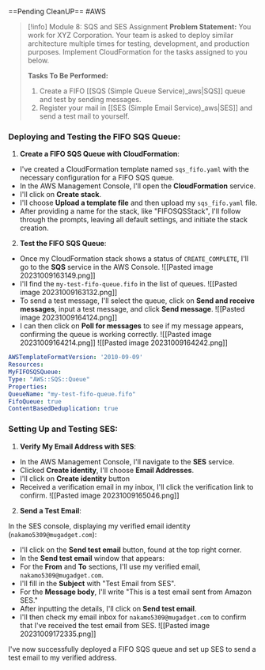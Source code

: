 ==Pending CleanUP==
#AWS

> [!info] Module 8: SQS and SES Assignment
> **Problem Statement:** 
> You work for XYZ Corporation. Your team is asked to deploy similar architecture multiple times for testing, development, and production purposes. Implement CloudFormation for the tasks assigned to you below. 
> 
> **Tasks To Be Performed:** 
> 1. Create a FIFO [[SQS (Simple Queue Service)_aws|SQS]] queue and test by sending messages. 
> 2. Register your mail in [[SES (Simple Email Service)_aws|SES]] and send a test mail to yourself. 



### Deploying and Testing the FIFO SQS Queue:

1. **Create a FIFO SQS Queue with CloudFormation**: 
- I've created a CloudFormation template named `sqs_fifo.yaml` with the necessary configuration for a FIFO SQS queue.
- In the AWS Management Console, I'll open the **CloudFormation** service.
- I'll click on **Create stack**.
- I'll choose **Upload a template file** and then upload my `sqs_fifo.yaml` file.
- After providing a name for the stack, like "FIFOSQSStack", I'll follow through the prompts, leaving all default settings, and initiate the stack creation.

2. **Test the FIFO SQS Queue**:
- Once my CloudFormation stack shows a status of `CREATE_COMPLETE`, I'll go to the **SQS** service in the AWS Console.
![[Pasted image 20231009163149.png]]
- I'll find the `my-test-fifo-queue.fifo` in the list of queues.
![[Pasted image 20231009163132.png]]
- To send a test message, I'll select the queue, click on **Send and receive messages**, input a test message, and click **Send message**.
![[Pasted image 20231009164124.png]]
- I can then click on **Poll for messages** to see if my message appears, confirming the queue is working correctly.
![[Pasted image 20231009164214.png]]
![[Pasted image 20231009164242.png]]


```yaml
AWSTemplateFormatVersion: '2010-09-09'
Resources:
MyFIFOSQSQueue:
Type: "AWS::SQS::Queue"
Properties:
QueueName: "my-test-fifo-queue.fifo"
FifoQueue: true
ContentBasedDeduplication: true
```

### Setting Up and Testing SES:

1. **Verify My Email Address with SES**:

- In the AWS Management Console, I'll navigate to the **SES** service.
- Clicked **Create identity**, I'll choose **Email Addresses**.
- I'll click on **Create identity** button
- Received a verification email in my inbox, I'll click the verification link to confirm.
![[Pasted image 20231009165046.png]]

2. **Send a Test Email**:

In the SES console, displaying my verified email identity (`nakamo5309@mugadget.com`):

- I'll click on the **Send test email** button, found at the top right corner. 
- In the **Send test email** window that appears: 
- For the **From** and **To** sections, I'll use my verified email, `nakamo5309@mugadget.com`.
- I'll fill in the **Subject** with "Test Email from SES".
- For the **Message body**, I'll write "This is a test email sent from Amazon SES."
- After inputting the details, I'll click on **Send test email**. 
- I'll then check my email inbox for `nakamo5309@mugadget.com` to confirm that I've received the test email from SES.
  ![[Pasted image 20231009172335.png]]

I've now successfully deployed a FIFO SQS queue and set up SES to send a test email to my verified address.



